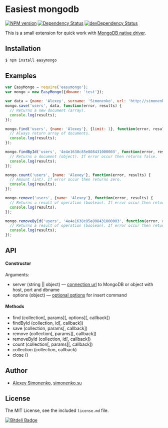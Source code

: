 # Easiest mongodb

[![NPM version](https://badge.fury.io/js/easymongo.png)](http://badge.fury.io/js/easymongo) [![Dependency Status](https://david-dm.org/meritt/easymongo.png)](https://david-dm.org/meritt/easymongo) [![devDependency Status](https://david-dm.org/meritt/easymongo/dev-status.png)](https://david-dm.org/meritt/easymongo#info=devDependencies)

This is a small extension for quick work with [MongoDB native driver](https://github.com/mongodb/node-mongodb-native).

## Installation

```bash
$ npm install easymongo
```

## Examples

```js
var EasyMongo = require('easymongo');
var mongo = new EasyMongo({dbname: 'test'});

var data = {name: 'Alexey', surname: 'Simonenko', url: 'http://simonenko.su'};
mongo.save('users', data, function(error, results) {
  // Returns a new document (array).
  console.log(results);
});

mongo.find('users', {name: 'Alexey'}, {limit: 1}, function(error, results) {
  // Always return array of documents.
  console.log(results);
});

mongo.findById('users', '4e4e1638c85e808431000003', function(error, results) {
  // Returns a document (object). If error occur then returns false.
  console.log(results);
});

mongo.count('users', {name: 'Alexey'}, function(error, results) {
  // Amount (int). If error occur then returns zero.
  console.log(results);
});

mongo.remove('users', {name: 'Alexey'}, function(error, results) {
  // Returns a result of operation (boolean). If error occur then returns false.
  console.log(results);
});

mongo.removeById('users', '4e4e1638c85e808431000003', function(error, results) {
  // Returns a result of operation (boolean). If error occur then returns false.
  console.log(results);
});
```

## API

#### Constructor

Arguments:

  * server (string || object) — [connection url](http://docs.mongodb.org/manual/reference/connection-string/) to MongoDB or object with host, port and dbname
  * options (object) — [optional options](http://mongodb.github.io/node-mongodb-native/api-generated/mongoclient.html#connect) for insert command

#### Methods

* find (collection[, params][, options][, callback])
* findById (collection, id[, callback])
* save (collection, params[, callback])
* remove (collection[, params][, callback])
* removeById (collection, id[, callback])
* count (collection[, params][, callback])
* collection (collection, callback)
* close ()

## Author

* [Alexey Simonenko](mailto:alexey@simonenko.su), [simonenko.su](http://simonenko.su)

## License

The MIT License, see the included `license.md` file.

[![Bitdeli Badge](https://d2weczhvl823v0.cloudfront.net/meritt/easymongo/trend.png)](https://bitdeli.com/free "Bitdeli Badge")